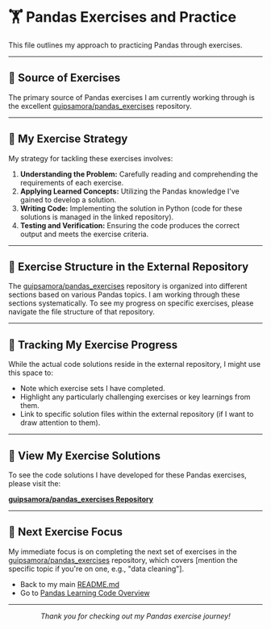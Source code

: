 # 🏋️ Pandas Exercises and Practice

This file outlines my approach to practicing Pandas through exercises.

---

## 🔗 Source of Exercises

The primary source of Pandas exercises I am currently working through is the excellent [guipsamora/pandas_exercises](https://github.com/guipsamora/pandas_exercises/tree/master) repository.

---

## 🎯 My Exercise Strategy

My strategy for tackling these exercises involves:

1.  **Understanding the Problem:** Carefully reading and comprehending the requirements of each exercise.
2.  **Applying Learned Concepts:** Utilizing the Pandas knowledge I've gained to develop a solution.
3.  **Writing Code:** Implementing the solution in Python (code for these solutions is managed in the linked repository).
4.  **Testing and Verification:** Ensuring the code produces the correct output and meets the exercise criteria.

---

## 📂 Exercise Structure in the External Repository

The [guipsamora/pandas_exercises](https://github.com/guipsamora/pandas_exercises/tree/master) repository is organized into different sections based on various Pandas topics. I am working through these sections systematically. To see my progress on specific exercises, please navigate the file structure of that repository.

---

## 📝 Tracking My Exercise Progress

While the actual code solutions reside in the external repository, I might use this space to:

* Note which exercise sets I have completed.
* Highlight any particularly challenging exercises or key learnings from them.
* Link to specific solution files within the external repository (if I want to draw attention to them).

---

## 🔗 View My Exercise Solutions

To see the code solutions I have developed for these Pandas exercises, please visit the:

[**guipsamora/pandas_exercises Repository**](https://github.com/guipsamora/pandas_exercises/tree/master)

---

## 🚀 Next Exercise Focus

My immediate focus is on completing the next set of exercises in the [guipsamora/pandas_exercises](https://github.com/guipsamora/pandas_exercises/tree/master) repository, which covers [mention the specific topic if you're on one, e.g., "data cleaning"].

* Back to my main [README.md](../README.md)
* Go to [Pandas Learning Code Overview](./learning_code.md)

---

<p align="center">
    <em>Thank you for checking out my Pandas exercise journey!</em>
</p>

